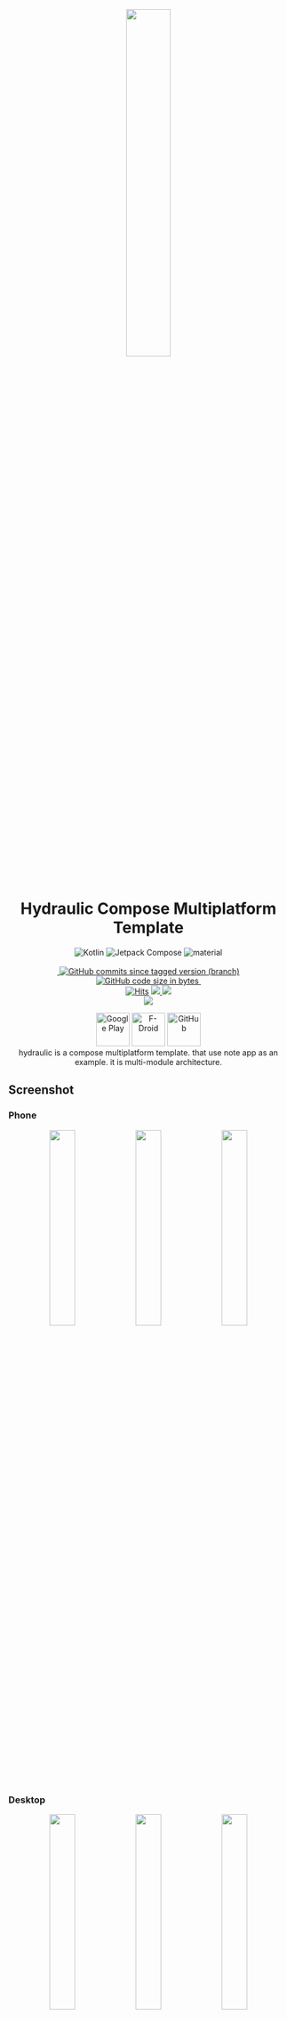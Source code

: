 <div align="center">
<img src="./fastlane/metadata/android/en-US/images/icon.png" width="40%"  alt=""/>

</div>

<div align="center"> 
     <h1>Hydraulic Compose Multiplatform Template</h1>
</div>


<p align="center">
 <a>
  <img alt="Kotlin" src="https://img.shields.io/badge/Kotlin-Multiplatform-%237f52ff?logo=kotlin&style=for-the-badge"/>
</a>
  <img alt="Jetpack Compose" src="https://img.shields.io/static/v1?style=for-the-badge&message=Jetpack+Compose&color=4285F4&logo=Jetpack+Compose&logoColor=FFFFFF&label="/> 
    <img alt="material" src="https://custom-icon-badges.demolab.com/badge/material%20you-lightblue?style=for-the-badge&logoColor=333&logo=material-you"/>
  <br>
  <br>
 <a href="">
<img src="https://tokei.rs/b1/github/mshdabiola/hydraulic?category=code&color=orange&style=for-the-badge" alt=""/>
</a>
    <a href="https://github.com/mshdabiola/hydraulic/actions">
  <img alt="GitHub commits since tagged version (branch)" src="https://img.shields.io/github/commits-since/mshdabiola/hydraulic/1.0.0?color=palegreen&label=Commits&style=for-the-badge">
  <img alt="GitHub code size in bytes" src="https://img.shields.io/github/languages/code-size/mshdabiola/hydraulic?style=for-the-badge&color=37ABB5">
  <img src="https://wakatime.com/badge/user/8e707c95-01e6-41d3-a760-223960f0cdf7.svg?style=for-the-badge" alt=""/>
</a>
  <br>
  <a href="https://hits.sh/github.com/mshdabiola/hydraulic/">
      <img alt="Hits" src="https://hits.sh/github.com/mshdabiola/hydraulic.svg?style=for-the-badge&label=Views&extraCount=7500&color=ff3f6f"/></a>
  <a href="https://github.com/mshdabiola/hydraulic/releases">
      <img src="https://img.shields.io/github/downloads/mshdabiola/hydraulic/total?color=orange&style=for-the-badge"/>
  </a>
  <a href="https://github.com/mshdabiola/hydraulic/stargazers">
      <img src="https://img.shields.io/github/stars/mshdabiola/hydraulic?color=ffff00&style=for-the-badge"/>
  </a>
  <br>
  <a href="https://github.com/mshdabiola/hydraulic/releases/latest">
      <img src="https://img.shields.io/github/v/release/mshdabiola/hydraulic?color=purple&include_prereleases&logo=github&style=for-the-badge"/>
  </a>

[//]: # (   <a href="https://play.google.com/store/apps/details?id=ru.tech.hydraulicshrinker">)

[//]: # (      <img src="https://img.shields.io/endpoint?color=purple&logo=google-play&style=for-the-badge&label=Play%20store&url=https%3A%2F%2Fplay.cuzi.workers.dev%2Fplay%3Fi%3Dru.tech.hydraulicshrinker%26l%3DAndroid%26m%3D%24version"/>)

[//]: # (  </a>)

[//]: # (  <a href="https://f-droid.org/packages/ru.tech.hydraulicshrinker">)

[//]: # (      <img src="https://img.shields.io/f-droid/v/ru.tech.hydraulicshrinker?color=purple&include_prereleases&logo=FDROID&style=for-the-badge"/>)
</p>


<div align="center">
    <a href="https://play.google.com/store/apps/details?id=ru.tech.hydraulicshrinker"><img alt="Google Play" src="./fastlane/metadata/android/en-US/images/buttons/gplay.svg" height="60"></a>
    <a href="https://f-droid.org/packages/ru.tech.hydraulicshrinker"><img alt="F-Droid" src="./fastlane/metadata/android/en-US/images/buttons/fdroid.svg" height="60"/></a>
    <a href="https://github.com/mshdabiola/hydraulic/releases/latest"><img alt="GitHub" src="./fastlane/metadata/android/en-US/images/buttons/github.svg" height="60"/></a>
</div>

<div style="text-align: center;">
hydraulic is a compose multiplatform template. that use note app as an example. it is multi-module architecture. 
</div>


## Screenshot

### Phone
<p style="text-align: center;">
    <img src="./fastlane/metadata/android/en-US/images/phoneScreenshots/1.png" width="30%"  alt=""/>
    <img src="./fastlane/metadata/android/en-US/images/phoneScreenshots/2.png" width="30%"  alt=""/>
    <img src="./fastlane/metadata/android/en-US/images/phoneScreenshots/3.png" width="30%"  alt=""/>
</p>

### Desktop
<p style="text-align: center;">
    <img src="./fastlane/metadata/android/en-US/images/desktopScreenshots/1.png" width="30%"  alt=""/>
    <img src="./fastlane/metadata/android/en-US/images/desktopScreenshots/2.png" width="30%"  alt=""/>
    <img src="./fastlane/metadata/android/en-US/images/desktopScreenshots/3.png" width="30%"  alt=""/>
</p>

### Web
<p style="text-align: center;">
    <img src="./fastlane/metadata/android/en-US/images/webScreenshots/1.png" width="30%"  alt=""/>
    <img src="./fastlane/metadata/android/en-US/images/webScreenshots/2.png" width="30%"  alt=""/>
    <img src="./fastlane/metadata/android/en-US/images/webScreenshots/3.png" width="30%"  alt=""/>
</p>

## Features

- Batch processing
- Applying filter chains (More than 230 various filters)

  <summary>Available filters</summary>
  <br>

# Tech stack & Open-source libraries

- Minimum SDK level 21

- [Kotlin](https://kotlinlang.org/) based

- [Image Toolbox Libs](https://github.com/mshdabiola/hydraulicLibs) - set of essential libraries for
  Image Toolbox.

- [Dynamic Theme](https://github.com/mshdabiola/DynamicTheme) - library, which allows you to easily
  implement custom color theming.

- [Modal Sheet](https://github.com/mshdabiola/ModalSheet) - modal bottom sheet that follows M3
  guidelines.

- [Coroutines](https://github.com/Kotlin/kotlinx.coroutines) for asynchronous work.

- [Flow](https://kotlin.github.io/kotlinx.coroutines/kotlinx-coroutines-core/kotlinx.coroutines.flow/)
  to emit values from data layer reactively.

- [Accompanist](https://github.com/google/accompanist) to expand jetpack compose opportunities.

- [Decompose](https://github.com/arkivanov/Decompose) - KMP lifecycle-aware business logic
  components (aka BLoCs) with routing (navigation) and pluggable UI

- [Hilt](https://dagger.dev/hilt/) for dependency injection.

- [Coil](https://github.com/coil-kt/coil) for loading images.

- [Konfetti](https://github.com/DanielMartinus/Konfetti) to establish beautiful particle system.

- Jetpack

    - [Compose](https://developer.android.com/jetpack/compose) - Modern Declarative UI style
      framework based on composable functions.

    - [Material You Kit](https://developer.android.com/jetpack/androidx/releases/compose-material3) -
      Material 3 powerful UI components.

    - [Data Store](https://developer.android.com/jetpack/androidx/releases/datastore) - Store data
      asynchronously, consistently, and transactionally.

    - [Lifecycle](https://developer.android.com/jetpack/androidx/releases/lifecycle) - Observe
      Android lifecycles and handle UI states upon the lifecycle changes.

    - [Exif Interface](https://developer.android.com/jetpack/androidx/releases/exifinterface) - Read
      and write image file EXIF tags.

- [GPU Image](https://github.com/cats-oss/android-gpuimage) for creating and applying filters to the
  images.

- [SmartToolFactory](https://github.com/SmartToolFactory) provides a bunch of helpful libraries.

- [AVIF Coder](https://github.com/awxkee/avif-coder)
  and [JXL Coder](https://github.com/awxkee/jxl-coder) libraries which provide avif, heic, heif and
  jxl support.

- [Aire](https://github.com/awxkee/aire) and [Trickle](https://github.com/mshdabiola/Trickle) for
  creating and applying filters to the images on CPU
  using native cpp code.
  md
## Build

This project utilizes Kotlin Multiplatform to target Android, Desktop, and WebAssembly (WASM). Android has two build variants: **GooglePlay** and **FossReliant**. To build and run the project on each platform, follow the instructions below:

### Android

#### GooglePlay Variant

1. Open the project in Android Studio.
2. Select the **GooglePlay** build variant.
3. Connect an Android device or start an emulator.
4. Run the `androidApp` module. This will build an APK with Google Play dependencies and install it on your device or emulator.

#### FossReliant Variant

1. Open the project in Android Studio.
2. Select the **FossReliant** build variant.
3. Connect an Android device or start an emulator.
4. Run the `androidApp` module. This will build an APK without Google Play dependencies, relying on FOSS alternatives, and install it on your device or emulator.


### Desktop

1. Run the following command to build the desktop application:
   bash ./gradlew desktopApp:run

This will create an executable file for your operating system (Windows, macOS, or Linux) in the `desktopApp/build/libs` directory.

### Web

1. Run the following command to build the web application: bash ./gradlew jsApp:browserDevelopmentRun
   This will start a development server that serves the web application. Open the provided URL in your browser to access the application.

**Note:** You may need to install Node.js and Yarn for the web build to work correctly.

**Advanced Build Options**

For more advanced build options, such as building release versions of the application, refer to the Kotlin Multiplatform and Compose Multiplatform documentation.

md
md
## Release

This project offers releases for Android, Desktop, and Web. Below are instructions for releasing the application on each platform.

### Android

#### GooglePlay Variant

To release the GooglePlay variant, follow these steps:

1.  Build the release APK using the following Gradle command:
    bash ./gradlew assembleGooglePlayRelease
2.  Sign the APK with your release keystore.
3.  Upload the signed APK to the Google Play Console.


#### FossReliant Variant

To release the FossReliant variant, follow these steps:

1.  Build the release APK using the following Gradle command:
    bash ./gradlew assembleFossReliantRelease
2.  Sign the APK with your release keystore.
3.  Distribute the APK through your preferred channels (e.g., GitHub Releases, F-Droid).




### Desktop

To release the Desktop application, follow these steps:

1. Build the release executable using the following Gradle command:
   bash ./gradlew desktopApp:createDistributable
2. Create installers or distributable packages for different operating systems (Windows, macOS, Linux) using appropriate tools.
3. Distribute the installers or packages through your preferred channels (e.g., GitHub Releases, your website).



### Web

To release the Web application, follow these steps:

1. Build the release version of the web application using the following Gradle command:
   bash ./gradlew jsApp:assemble
2. Deploy the built files to your web server or hosting provider.



**Release Notes**

View the full release notes and changelog on [GitHub Releases/Your Release Notes Page].

## Testing

### JVM Tests

This project includes a comprehensive suite of JVM tests to ensure the correctness and reliability of the core logic and functionality. These tests are written using [JUnit/Kotest] (choose the framework you're using) and cover various aspects of the application, including:

* **Unit tests:** Verify the behavior of individual components and functions in isolation.
* **Integration tests:** Test the interaction between different modules or components of the system.
* **Data layer tests:** Validate data access, persistence, and retrieval operations.
* **Business logic tests:**  Ensure the correct implementation of business rules and workflows.

**Running Tests**

To run the JVM tests, you can use the following Gradle command:
bash ./gradlew jvmTest

### Screenshot Test

Compose Screenshot Testing is an essential part of ensuring UI quality. A screenshot test captures an image of a Composable function or a section of your app's UI and compares it to a previously saved reference image, known as a "golden" or "baseline" image. This ensures that UI changes don't unintentionally introduce visual regressions.

**Example**

Consider the Now in Android app, which utilizes screenshot tests to confirm that navigation elements render correctly across various screen sizes. These tests rely on stored baseline images representing the expected UI appearance.

**Paparazzi and Gradle Tasks**

Compose screenshot testing can be seamlessly integrated with the Paparazzi library, providing automated image comparisons. Paparazzi offers the following useful Gradle tasks:

- `verifyPaparazziDebug`: Executes all screenshot tests, comparing captured images with the baseline images. This process helps detect any visual discrepancies introduced by code changes.
- `recordPaparazziDebug`: Generates new baseline images. Use this command after intentionally modifying the UI and manually verifying the correctness of the new visuals. The newly captured screenshots then become the new baseline for future comparisons.
- `comparePaparazziDebug`: Creates comparison images highlighting the differences between failed tests and the baseline images. These images aid in pinpointing visual discrepancies, simplifying debugging efforts. Baseline images are stored in `modulename/src/test/snapshots`.
  
## Performance

### Benchmarks

We utilize benchmarking tools to measure the performance of key operations in our application. This helps identify potential bottlenecks and areas for optimization. Benchmarks are focused on critical aspects, such as UI rendering, data processing, and network operations, ensuring a smooth and responsive user experience.

### Baseline Profile

Baseline Profiles are integrated into our build process to enhance app startup time and reduce initial rendering latency. These profiles provide guidance to the Android Runtime (ART) for pre-compiling frequently used code paths, leading to faster loading times and improved overall performance.

### Compose Compiler Metrics

We leverage Compose Compiler Metrics to monitor and analyze the performance of our Compose UI. Metrics like recomposition counts and skippability rates help identify potential areas for optimization and ensure efficient UI rendering. This proactive approach ensures that our Compose UI remains performant and responsive as the application evolves.
### Compose Compiler Metrics


## Find this repository useful?

Support it by joining **[stargazers](https://github.com/mshdabiola/hydraulic/stargazers)** for this
repository. :star: <br>
And **[follow](https://github.com/mshdabiola)** me for my next creations! 🤩

## Star History

<div align="center">
<a href="https://star-history.com/#mshdabiola/hydraulic&Date">
  <picture>
    <source media="(prefers-color-scheme: dark)" srcset="https://api.star-history.com/svg?repos=mshdabiola/hydraulic&type=Date&theme=dark" />
    <source media="(prefers-color-scheme: light)" srcset="https://api.star-history.com/svg?repos=mshdabiola/hydraulic&type=Date" />
    <img alt="Star History Chart" src="https://api.star-history.com/svg?repos=mshdabiola/hydraulic&type=Date" />
  </picture>
</a>

![Alt](https://repobeats.axiom.co/api/embed/a0893eb63066333a921a4197172ab150fe896a37.svg "Repobeats analytics image")
</div>

## Contributors

<a href="https://github.com/mshdabiola/hydraulic/graphs/contributors">
  <img src="https://contrib.rocks/image?repo=mshdabiola/hydraulic" />
</a>

